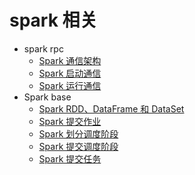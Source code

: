 # spark 相关

* spark rpc
    * [Spark 通信架构](spark-base/documents/rpc/SparkRpc.md)
    * [Spark 启动通信](spark-base/documents/rpc/SparkStartRpc.md)
    * [Spark 运行通信](spark-base/documents/rpc/SparkRunRpc.md)
* Spark base
    * [Spark RDD、DataFrame 和 DataSet](spark-base/documents/base/RDD-DS-DF.md)
    * [Spark 提交作业](spark-base/documents/base/RunJob.md)
    * [Spark 划分调度阶段](spark-base/documents/base/CreateStage.md)
    * [Spark 提交调度阶段](spark-base/documents/base/SubmitStage.md)
    * [Spark 提交任务](spark-base/documents/base/SubmitTask.md)